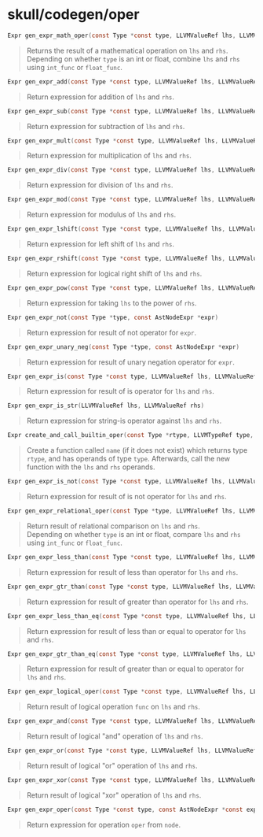 # skull/codegen/oper

```c
Expr gen_expr_math_oper(const Type *const type, LLVMValueRef lhs, LLVMValueRef rhs, LLVMBuildX int_func, LLVMBuildX float_func)
```

> Returns the result of a mathematical operation on `lhs` and `rhs`.
> \
> Depending on whether `type` is an int or float, combine `lhs` and `rhs`
> using `int_func` or `float_func`.

```c
Expr gen_expr_add(const Type *const type, LLVMValueRef lhs, LLVMValueRef rhs)
```

> Return expression for addition of `lhs` and `rhs`.

```c
Expr gen_expr_sub(const Type *const type, LLVMValueRef lhs, LLVMValueRef rhs)
```

> Return expression for subtraction of `lhs` and `rhs`.

```c
Expr gen_expr_mult(const Type *const type, LLVMValueRef lhs, LLVMValueRef rhs)
```

> Return expression for multiplication of `lhs` and `rhs`.

```c
Expr gen_expr_div(const Type *const type, LLVMValueRef lhs, LLVMValueRef rhs)
```

> Return expression for division of `lhs` and `rhs`.

```c
Expr gen_expr_mod(const Type *const type, LLVMValueRef lhs, LLVMValueRef rhs)
```

> Return expression for modulus of `lhs` and `rhs`.

```c
Expr gen_expr_lshift(const Type *const type, LLVMValueRef lhs, LLVMValueRef rhs)
```

> Return expression for left shift of `lhs` and `rhs`.

```c
Expr gen_expr_rshift(const Type *const type, LLVMValueRef lhs, LLVMValueRef rhs)
```

> Return expression for logical right shift of `lhs` and `rhs`.

```c
Expr gen_expr_pow(const Type *const type, LLVMValueRef lhs, LLVMValueRef rhs)
```

> Return expression for taking `lhs` to the power of `rhs`.

```c
Expr gen_expr_not(const Type *type, const AstNodeExpr *expr)
```

> Return expression for result of not operator for `expr`.

```c
Expr gen_expr_unary_neg(const Type *type, const AstNodeExpr *expr)
```

> Return expression for result of unary negation operator for `expr`.

```c
Expr gen_expr_is(const Type *const type, LLVMValueRef lhs, LLVMValueRef rhs)
```

> Return expression for result of is operator for `lhs` and `rhs`.

```c
Expr gen_expr_is_str(LLVMValueRef lhs, LLVMValueRef rhs)
```

> Return expression for string-is operator against `lhs` and `rhs`.

```c
Expr create_and_call_builtin_oper(const Type *rtype, LLVMTypeRef type, const char *name, LLVMValueRef lhs, LLVMValueRef rhs)
```

> Create a function called `name` (if it does not exist) which returns type
> `rtype`, and has operands of type `type`. Afterwards, call the new function
> with the `lhs` and `rhs` operands.

```c
Expr gen_expr_is_not(const Type *const type, LLVMValueRef lhs, LLVMValueRef rhs)
```

> Return expression for result of is not operator for `lhs` and `rhs`.

```c
Expr gen_expr_relational_oper(const Type *type, LLVMValueRef lhs, LLVMValueRef rhs, LLVMIntPredicate int_pred, LLVMRealPredicate float_pred)
```

> Return result of relational comparison on `lhs` and `rhs`.
> \
> Depending on whether `type` is an int or float, compare `lhs` and `rhs` using
> `int_func` or `float_func`.

```c
Expr gen_expr_less_than(const Type *const type, LLVMValueRef lhs, LLVMValueRef rhs)
```

> Return expression for result of less than operator for `lhs` and `rhs`.

```c
Expr gen_expr_gtr_than(const Type *const type, LLVMValueRef lhs, LLVMValueRef rhs)
```

> Return expression for result of greater than operator for `lhs` and `rhs`.

```c
Expr gen_expr_less_than_eq(const Type *const type, LLVMValueRef lhs, LLVMValueRef rhs)
```

> Return expression for result of less than or equal to operator for `lhs` and
> `rhs`.

```c
Expr gen_expr_gtr_than_eq(const Type *const type, LLVMValueRef lhs, LLVMValueRef rhs)
```

> Return expression for result of greater than or equal to operator for `lhs`
> and `rhs`.

```c
Expr gen_expr_logical_oper(const Type *const type, LLVMValueRef lhs, LLVMValueRef rhs, LLVMBuildX func)
```

> Return result of logical operation `func` on `lhs` and `rhs`.

```c
Expr gen_expr_and(const Type *const type, LLVMValueRef lhs, LLVMValueRef rhs)
```

> Return result of logical "and" operation of `lhs` and `rhs`.

```c
Expr gen_expr_or(const Type *const type, LLVMValueRef lhs, LLVMValueRef rhs)
```

> Return result of logical "or" operation of `lhs` and `rhs`.

```c
Expr gen_expr_xor(const Type *const type, LLVMValueRef lhs, LLVMValueRef rhs)
```

> Return result of logical "xor" operation of `lhs` and `rhs`.

```c
Expr gen_expr_oper(const Type *const type, const AstNodeExpr *const expr, Operation *oper)
```

> Return expression for operation `oper` from `node`.


